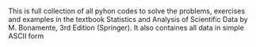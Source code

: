 #
This is full collection of all pyhon codes to solve the problems, exercises and examples in the textbook 
Statistics and Analysis of Scientific Data by M. Bonamente, 3rd Edition (Springer).
It also containes all data in simple ASCII form
